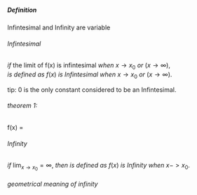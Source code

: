 ##### Definition
Infintesimal and Infinity are variable

###### Infintesimal
$if \ \text{the\ limit\ of\ f(x) is\ infintesimal}\ when\ x\to x_{0}\ or\ (x\to \infty),$
$is\ defined\  as \ f(x)\ is\  Infintesimal\ when \ x\to x_{0}\ or\ (x\to \infty).$

tip:  0 is the only constant considered to be an Infintesimal.
###### theorem 1:
f(x) = 

###### Infinity
$if \ \lim_{ x \to x_{0} }=\infty$,
$then\  is\ defined \ as \ f(x)\  is\ Infinity\ when\ x->x_{0}.$

###### geometrical meaning of infinity
